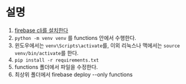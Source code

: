 # 설명
1. [firebase cli를 설치한다](https://firebaseopensource.com/projects/firebase/firebase-tools/)
2. `python -m venv venv` 를 functions 안에서 수행한다.
3. 윈도우에서는 `venv\Scripts\activate`를, 이외 리눅스나 맥에서는 `source venv/bin/activate`를 한다.
4. `pip install -r requirements.txt`
3. functions 폴더에서 파일을 수정한다.
4. 최상위 폴더에서 firebase deploy --only functions